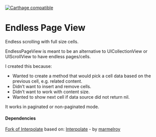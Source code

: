[![Carthage compatible](https://img.shields.io/badge/Carthage-compatible-4BC51D.svg?style=flat)](https://github.com/Carthage/Carthage)

# Endless Page View

Endless scrolling with full size cells.

EndlessPageView is meant to be an alternative to UICollectionView or UIScrollView to have endless pages/cells.

I created this because:
- Wanted to create a method that would pick a cell data based on the previous cell, e.g. related content.
- Didn’t want to insert and remove cells.
- Didn’t want to work with content size.
- Wanted to show next cell if data source did not return nil.

It works in paginated or non-paginated mode.

#### Dependencies

[Fork of Interpolate](https://github.com/richy486/Interpolate) based on:
[Interpolate](https://github.com/marmelroy/Interpolate) - by [marmelroy](http://marmelroy.github.io/)
